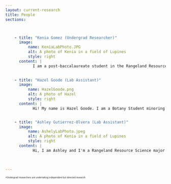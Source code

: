 ```yaml
---
layout: current-research
title: People
sections: 



    - title: "Kenia Gomez (Undergrad Researcher)"
      image:
          name: KeniaLabPhoto.JPG
          alt: A photo of Kenia in a field of Lupines
          style: right
      content: |
            I am a post-baccalaureate student in the Rangeland Resource Science program at Cal Poly Humboldt. Prior to returning to school, I worked as a sustainability consultant where I learned about resource management in the built environment. While working on large-scale waste management studies I became interested in learning about natural resource management. While pursuing my second bachelor’s degree I interned for NRCS Idaho and competed on the Collegiate Soil Judging team. My research project is focused on understanding the ecological conditions which may influence _Pleuropogon hooverianus_ development.          

            
    - title: "Hazel Goode (Lab Assistant)"
      image:
          name: HazelGoode.png
          alt: A photo of Hazel
          style: right
      content: |
            Hi! My name is Hazel Goode. I am a Botany Student minoring in Wildland Soils in my final year at Humboldt. I grew up in the foothills of the Sierra Nevadas and have always loved being outside. I became interested in rangelands working alongside a Rangeland Specialist/ Botanist for the Tahoe National Forest and have come to deeply appreciate their beauty and diversity. In my free time I love to kayak, create art, and spend time in the woods. My favorite gramminoid is _Carex utriculata_!          


    - title: "Ashley Gutierrez-Olvera (Lab Assistant)"
      image:
          name: AshelyLabPhoto.jpeg
          alt: A photo of Kenia in a field of Lupines
          style: right
      content: |
            Hi, I am Ashley and I'm a Rangeland Resource Science major with a Minor in Botany. Some of my hobbies include enjoying anything outdoors including foraging, hiking, camping, and pressing plants. I also really enjoy journaling, scrapbooking/creating collages, and thrifting. In the future it would be really cool work in land conservation/ and or conducting plant surveys for government agencies. I have a passion for plants and I really enjoy learning new plant species everyday.          

                 
      
---
```


<span style="font-size:0.5em;">*Undergrad researchers are undertaking independent but directed research.</span>


